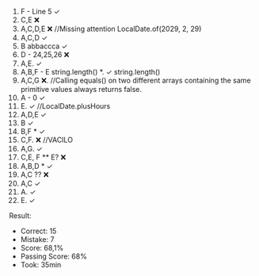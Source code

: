 1. F - Line 5                     ✓
2. C,E                            ❌
3. A,C,D,E                        ❌  //Missing attention LocalDate.of(2029, 2, 29)
4. A,C,D                          ✓
5. B abbaccca                     ✓
6. D - 24,25,26                   ❌
7. A,E.                           ✓
8. A,B,F - E string.length() *.   ✓   string.length()
9. A,C,G                          ❌. //Calling equals() on two different arrays containing the same primitive values always returns false.
10. A - 0                         ✓
11. E.                            ✓ //LocalDate.plusHours
12. A,D,E                         ✓
13. B                             ✓
14. B,F *                         ✓
15. C,F.                          ❌  //VACILO
16. A,G.                          ✓
17. C,E, F ** E?                  ❌
18. A,B,D *                       ✓
19. A,C ??                        ❌
20. A,C                           ✓
21. A.                            ✓
22. E.                            ✓


Result:

* Correct: 15
* Mistake: 7
* Score: 68,1%
* Passing Score: 68%
* Took: 35min